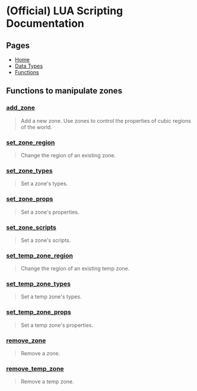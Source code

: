 
# (Official) LUA Scripting Documentation

## Pages

- [Home](../../index)
- [Data Types](../data-types)
- [Functions](../functions)

## Functions to manipulate zones

### [add_zone](zones/add_zone)

> Add a new zone. Use zones to control the properties of cubic regions of the world.

### [set_zone_region](zones/set_zone_region)

> Change the region of an existing zone.

### [set_zone_types](zones/set_zone_types)

> Set a zone's types.

### [set_zone_props](zones/set_zone_props)

> Set a zone's properties.

### [set_zone_scripts](zones/set_zone_scripts)

> Set a zone's scripts.

### [set_temp_zone_region](zones/set_temp_zone_region)

> Change the region of an existing temp zone.

### [set_temp_zone_types](zones/set_temp_zone_types)

> Set a temp zone's types.

### [set_temp_zone_props](zones/set_temp_zone_props)

> Set a temp zone's properties.

### [remove_zone](zones/remove_zone)

> Remove a zone.

### [remove_temp_zone](zones/remove_temp_zone)

> Remove a temp zone.

